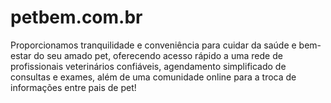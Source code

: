 # petbem.com.br
Proporcionamos tranquilidade e conveniência para cuidar da saúde e bem-estar do seu amado pet, oferecendo acesso rápido a uma rede de profissionais veterinários confiáveis, agendamento simplificado de consultas e exames, além de uma comunidade online para a troca de informações entre pais de pet!
